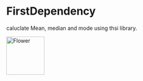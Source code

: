 # FirstDependency
caluclate Mean, median and mode using thsi library.



<img src="https://github.com/AsifAnjum/FirstDependency/blob/master/logo%203kx3k.png" width="100" height="100" title="WM" alt="Flower">

